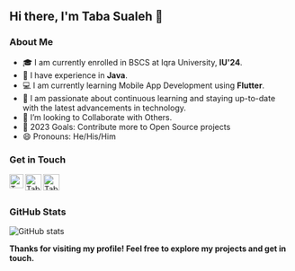 ## Hi there, I'm Taba Sualeh 👋

### **About Me**

- 🎓 I am currently enrolled in BSCS at Iqra University, **IU'24**.
- 🔭 I have experience in **Java**.
- 💻 I am currently learning Mobile App Development using **Flutter**.
- 🌱 I am passionate about continuous learning and staying up-to-date with the latest advancements in technology.
- 👯 I’m looking to Collaborate with Others.
- 🥅 2023 Goals: Contribute more to Open Source projects
- 😄 Pronouns: He/His/Him


### Get in Touch

[<img align="left" alt="TabaSualeh | LinkedIn" width="25px" src="https://img.icons8.com/external-tal-revivo-shadow-tal-revivo/48/000000/external-linkedin-in-logo-used-for-professional-networking-logo-shadow-tal-revivo.png" />][linkedin]
[<img align="left" alt="TabaSualeh | Facebook" width="29px" src="https://img.icons8.com/color/48/000000/facebook-circled--v1.png" />][facebook]
[<img align="left" alt="TabaSualeh | Snapchat" width="29px" src="https://img.icons8.com/color/48/000000/snapchat-circled-logo--v1.png" />][snapchat]

<br />




<br />

[linkedin]: https://www.linkedin.com/in/tabasualeh/
[facebook]: https://www.facebook.com/leo.tabasualeh/
[snapchat]: https://www.snapchat.com/add/taba_sualeh?share_id=1Gx5eJxql2Q&locale=en-US

### **GitHub Stats**
![GitHub stats](https://github-readme-stats.vercel.app/api?username=TabaSualeh&theme=chartreuse-dark)



**Thanks for visiting my profile! Feel free to explore my projects and get in touch.**

<!--
**TabaSualeh/TabaSualeh** is a ✨ _special_ ✨ repository because its `README.md` (this file) appears on your GitHub profile.

Here are some ideas to get you started:

- 🔭 I’m currently working on ...
- 🌱 I’m currently learning ...
- 👯 I’m looking to collaborate on ...
- 🤔 I’m looking for help with ...
- 💬 Ask me about ...
- 📫 How to reach me: ...
- 😄 Pronouns: ...
- ⚡ Fun fact: ...
-->

